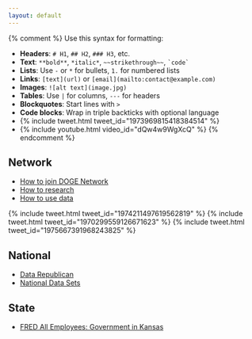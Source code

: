 ```yaml
---
layout: default
---
```

{% comment %}
Use this syntax for formatting:
- **Headers**: `# H1`, `## H2`, `### H3`, etc.
- **Text**: `**bold**`, `*italic*`, `~~strikethrough~~`, `` `code` ``
- **Lists**: Use `-` or `*` for bullets, `1.` for numbered lists
- **Links**: `[text](url)` or `[email](mailto:contact@example.com)`
- **Images**: `![alt text](image.jpg)`
- **Tables**: Use `|` for columns, `---` for headers
- **Blockquotes**: Start lines with `>`
- **Code blocks**: Wrap in triple backticks with optional language
- {% include tweet.html tweet_id="1973969815418384514" %}
- {% include youtube.html video_id="dQw4w9WgXcQ" %}
{% endcomment %}

## Network

- [How to join DOGE Network](https://dogenetwork.org/join-doge-network)
- [How to research](https://dogenetwork.org/docs/howto/how-to-doge-your-state)
- [How to use data](https://dogenetwork.org/docs/howto/vibe-coding-for-beginners)

{% include tweet.html tweet_id="1974211497619562819" %}
{% include tweet.html tweet_id="1970299559126671623" %}
{% include tweet.html tweet_id="1975667391968243825" %}

## National

- [Data Republican](https://datarepublican.com/browse/)
- [National Data Sets](https://data.gov/)

## State

- [FRED All Employees: Government in Kansas](https://fred.stlouisfed.org/series/KSGOVT)
